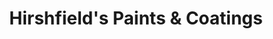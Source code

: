 ---
title: "Hirshfield's Paints & Coatings"
url: /hopkins/hirshfields-paints-and-coatings/
shop: paint
---